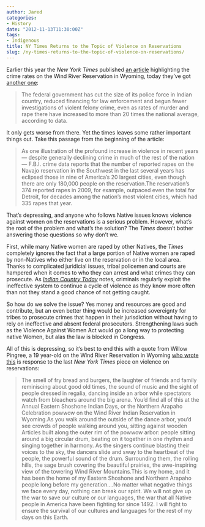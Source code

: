 ```yaml
---
author: Jared
categories:
- History
date: "2012-11-13T11:30:00Z"
tags:
- Indigenous
title: NY Times Returns to the Topic of Violence on Reservations
slug: /ny-times-returns-to-the-topic-of-violence-on-reservations/
---
```


Earlier this year the *New York Times* published [an article](https://www.nytimes.com/2012/02/03/us/wind-river-indian-reservation-where-brutality-is-banal.html) highlighting the crime rates on the Wind River Reservation in Wyoming, today they’ve got [another one](https://www.nytimes.com/2012/11/13/us/as-crime-rises-on-indian-lands-policing-is-cut-back.html?pagewanted=1&amp;ref=us):

> The federal government has cut the size of its police force in Indian country, reduced financing for law enforcement and begun fewer investigations of violent felony crime, even as rates of murder and rape there have increased to more than 20 times the national average, according to data.

It only gets worse from there. Yet the times leaves some rather important things out. Take this passage from the beginning of the article:

> As one illustration of the profound increase in violence in recent years — despite generally declining crime in much of the rest of the nation — F.B.I. crime data reports that the number of reported rapes on the Navajo reservation in the Southwest in the last several years has eclipsed those in nine of America’s 20 largest cities, even though there are only 180,000 people on the reservation.The reservation’s 374 reported rapes in 2009, for example, outpaced even the total for Detroit, for decades among the nation’s most violent cities, which had 335 rapes that year.

That’s depressing, and anyone who follows Native issues knows violence against women on the reservations is a serious problem. However, what’s the root of the problem and what’s the solution? The *Times* doesn’t bother answering those questions so why don’t we.

First, while many Native women are raped by other Natives, the *Times* completely ignores the fact that a large portion of Native women are raped by non-Natives who either live on the reservation or in the local area. Thanks to complicated juridicial issues, tribal policemen and courts are hampered when it comes to who they can arrest and what crimes they can prosecute. As [*Indian Country Today*](http://web.archive.org/web/20121013190004/http://indiancountrytodaymedianetwork.com/2012/10/11/violence-against-native-women-gaining-global-attention-congress-encouraged-to-act-139108) notes, criminals regularly exploit the ineffective system to continue a cycle of violence as they know more often than not they stand a good chance of not getting caught.

So how do we solve the issue? Yes money and resources are good and contribute, but an even better thing would be increased sovereignty for tribes to prosecute crimes that happen in their jurisdiction without having to rely on ineffective and absent federal prosecutors. Strengthening laws such as the Violence Against Women Act would go a long way to protecting native Women, but alas the law is blocked in Congress.

All of this is depressing, so it’s best to end this with a quote from Willow Pingree, a 19 year-old on the Wind River Reservation in Wyoming [who wrote this](https://learning.blogs.nytimes.com/2012/02/17/guest-post-a-native-american-student-responds-to-a-times-article-about-his-home/) is response to the last *New York Times* piece on violence on reservations:

> The smell of fry bread and burgers, the laughter of friends and family reminiscing about good old times, the sound of music and the sight of people dressed in regalia, dancing inside an arbor while spectators watch from bleachers around the big arena. You’d find all of this at the Annual Eastern Shoshone Indian Days, or the Northern Arapaho Celebration powwow on the Wind River Indian Reservation in Wyoming.As you walk around the outside of the dance arbor, you’d see crowds of people walking around you, sitting against wooden Articles built along the outer rim of the powwow arbor: people sitting around a big circular drum, beating on it together in one rhythm and singing together in harmony. As the singers continue blasting their voices to the sky, the dancers slide and sway to the heartbeat of the people, the powerful sound of the drum. Surrounding them, the rolling hills, the sage brush covering the beautiful prairies, the awe-inspiring view of the towering Wind River Mountains.This is my home, and it has been the home of my Eastern Shoshone and Northern Arapaho people long before my generation.…No matter what negative things we face every day, nothing can break our spirit. We will not give up the war to save our culture or our languages, the war that all Native people in America have been fighting for since 1492. I will fight to ensure the survival of our cultures and languages for the rest of my days on this Earth.